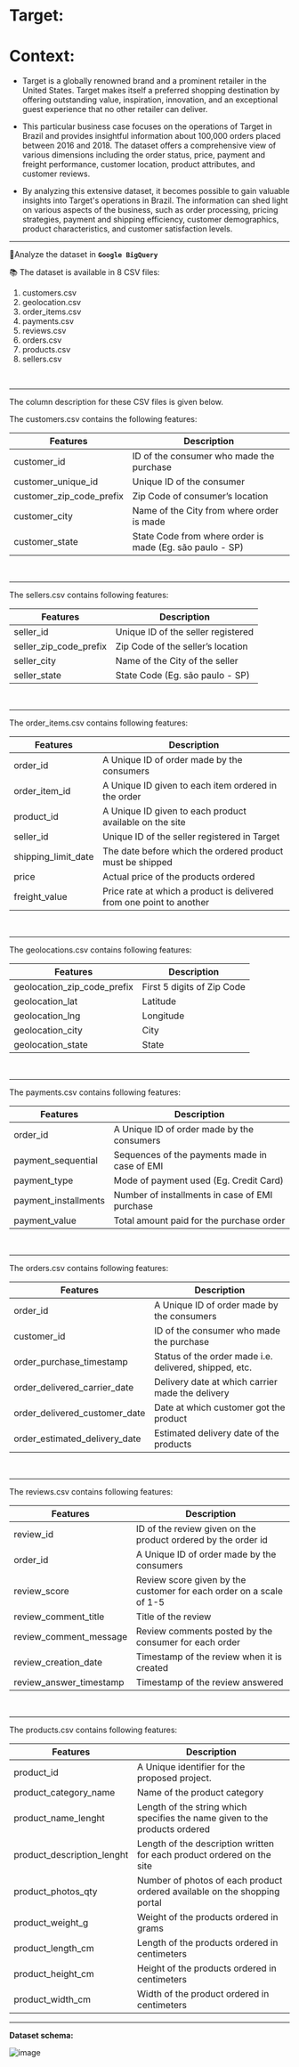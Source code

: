 # Target:

# Context:

- Target is a globally renowned brand and a prominent retailer in the United States. Target makes itself a preferred shopping destination by offering outstanding value, inspiration, innovation, and an exceptional guest experience that no other retailer can deliver.

- This particular business case focuses on the operations of Target in Brazil and provides insightful information about 100,000 orders placed between 2016 and 2018. The dataset offers a comprehensive view of various dimensions including the order status, price, payment and freight performance, customer location, product attributes, and customer reviews.

- By analyzing this extensive dataset, it becomes possible to gain valuable insights into Target's operations in Brazil. The information can shed light on various aspects of the business, such as order processing, pricing strategies, payment and shipping efficiency, customer demographics, product characteristics, and customer satisfaction levels.

___________________________________________________________________________________________________________

🔎Analyze the dataset in <b><code>Google BigQuery </code></b>

📚 The dataset is available in 8 CSV files:

1. customers.csv 
2. geolocation.csv 
3. order_items.csv 
4. payments.csv 
5. reviews.csv 
6. orders.csv 
7. products.csv 
8. sellers.csv
   
<br/> <hr/>
The column description for these CSV files is given below.

The customers.csv contains the following features:

Features | Description | 
--- | --- 
customer_id | ID of the consumer who made the purchase | 
customer_unique_id | Unique ID of the consumer | 
customer_zip_code_prefix | Zip Code of consumer’s location | 
customer_city | Name of the City from where order is made | 
customer_state | State Code from where order is made (Eg. são paulo - SP) |

<br/> <hr/>

The sellers.csv contains following features:

Features | Description | 
--- | --- 
seller_id | Unique ID of the seller registered | 
seller_zip_code_prefix | Zip Code of the seller’s location | 
seller_city | Name of the City of the seller | 
seller_state | State Code (Eg. são paulo - SP) | 

<br/> <hr/>

The order_items.csv contains following features:

Features | Description | 
--- | --- 
order_id | A Unique ID of order made by the consumers | 
order_item_id | A Unique ID given to each item ordered in the order | 
product_id | A Unique ID given to each product available on the site | 
seller_id | Unique ID of the seller registered in Target | 
shipping_limit_date | The date before which the ordered product must be shipped | 
price | Actual price of the products ordered | 
freight_value | Price rate at which a product is delivered from one point to another | 

<br/> <hr/>

The geolocations.csv contains following features:

Features | Description | 
--- | --- 
geolocation_zip_code_prefix | First 5 digits of Zip Code | 
geolocation_lat | Latitude | 
geolocation_lng | Longitude | 
geolocation_city | City | 
geolocation_state | State | 

<br/> <hr/>

The payments.csv contains following features:

Features | Description | 
--- | --- 
order_id | A Unique ID of order made by the consumers | 
payment_sequential | Sequences of the payments made in case of EMI | 
payment_type | Mode of payment used (Eg. Credit Card) | 
payment_installments | Number of installments in case of EMI purchase | 
payment_value | Total amount paid for the purchase order | 


<br/> <hr/>

The orders.csv contains following features:

Features | Description | 
--- | --- 
order_id | A Unique ID of order made by the consumers | 
customer_id | ID of the consumer who made the purchase | 
order_purchase_timestamp | Status of the order made i.e. delivered, shipped, etc. | 
order_delivered_carrier_date | Delivery date at which carrier made the delivery | 
order_delivered_customer_date | Date at which customer got the product | 
order_estimated_delivery_date | Estimated delivery date of the products | 


<br/> <hr/>

The reviews.csv contains following features:

Features | Description | 
--- | --- 
review_id | ID of the review given on the product ordered by the order id | 
order_id | A Unique ID of order made by the consumers | 
review_score | Review score given by the customer for each order on a scale of 1-5 | 
review_comment_title | Title of the review | 
review_comment_message | Review comments posted by the consumer for each order | 
review_creation_date | Timestamp of the review when it is created | 
review_answer_timestamp | Timestamp of the review answered | 


<br/> <hr/>

The products.csv contains following features:

Features | Description | 
--- | --- 
product_id | A Unique identifier for the proposed project. | 
product_category_name | Name of the product category | 
product_name_lenght | Length of the string which specifies the name given to the products ordered | 
product_description_lenght | Length of the description written for each product ordered on the site | 
product_photos_qty | Number of photos of each product ordered available on the shopping portal | 
product_weight_g | Weight of the products ordered in grams | 
product_length_cm | Length of the products ordered in centimeters | 
product_height_cm | Height of the products ordered in centimeters | 
product_width_cm | Width of the product ordered in centimeters | 

___________________________________________________________________________________________________________
**Dataset schema:**

![image](https://github.com/ankit-verma2000/Target-sql-/assets/150786247/e71ca94d-0350-47be-acbd-619108ca5ecd)

